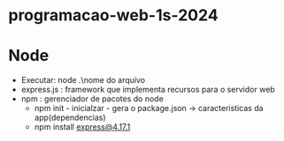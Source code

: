# programacao-web-1s-2024


# Node 
- Executar:  node .\nome do arquivo
- express.js : framework que implementa recursos para o servidor web
- npm : gerenciador de pacotes do node
   * npm init - inicialzar - gera o package.json -> caracteristicas da app(dependencias)
   * npm install express@4.17.1